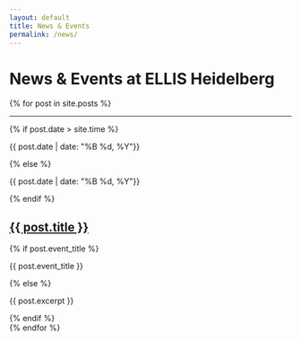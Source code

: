 ```yaml
---
layout: default
title: News & Events
permalink: /news/
---
```


**News & Events** at ELLIS Heidelberg
=====================================

{% for post in site.posts %}
<div class="news-tile">
  <hr />
  <div class="row py-vw1">
    <div class="col-2 text-center">
      {% if post.date > site.time %}
        <p class="date future-date">{{ post.date | date: "%B %d, %Y"}}</p>
      {% else %}
        <p class="date">{{ post.date | date: "%B %d, %Y"}}</p>
      {% endif %}
    </div>
    <div class="col-10">
      <h2><a class="plain" href="{{ post.url }}">{{ post.title }}</a></h2>
      {% if post.event_title %}
        <p>{{ post.event_title }}</p>
      {% else %}
        <p>{{ post.excerpt }}</p>
      {% endif %}
    </div>
  </div>
</div>
{% endfor %}
